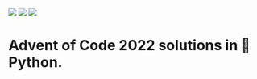 ![](https://img.shields.io/badge/day%20📅-6-blue) ![](https://img.shields.io/badge/stars%20⭐-10-yellow) 	![](https://img.shields.io/badge/days%20completed-5-red)
# Advent of Code 2022 solutions in 🐍 Python.
